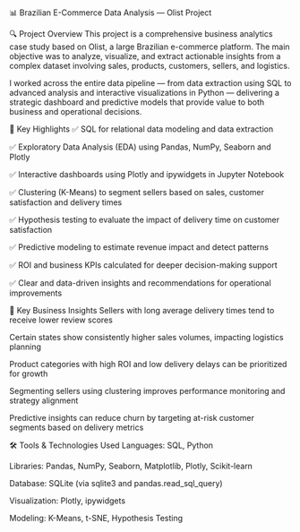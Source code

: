 📊 Brazilian E-Commerce Data Analysis — Olist Project

🔍 Project Overview
This project is a comprehensive business analytics case study based on Olist, a large Brazilian e-commerce platform. The main objective was to analyze, visualize, and extract actionable insights from a complex dataset involving sales, products, customers, sellers, and logistics.

I worked across the entire data pipeline — from data extraction using SQL to advanced analysis and interactive visualizations in Python — delivering a strategic dashboard and predictive models that provide value to both business and operational decisions.



🚀 Key Highlights
✅ SQL for relational data modeling and data extraction

✅ Exploratory Data Analysis (EDA) using Pandas, NumPy, Seaborn and Plotly

✅ Interactive dashboards using Plotly and ipywidgets in Jupyter Notebook

✅ Clustering (K-Means) to segment sellers based on sales, customer satisfaction and delivery times

✅ Hypothesis testing to evaluate the impact of delivery time on customer satisfaction

✅ Predictive modeling to estimate revenue impact and detect patterns

✅ ROI and business KPIs calculated for deeper decision-making support

✅ Clear and data-driven insights and recommendations for operational improvements



🧠 Key Business Insights
Sellers with long average delivery times tend to receive lower review scores

Certain states show consistently higher sales volumes, impacting logistics planning

Product categories with high ROI and low delivery delays can be prioritized for growth

Segmenting sellers using clustering improves performance monitoring and strategy alignment

Predictive insights can reduce churn by targeting at-risk customer segments based on delivery metrics



🛠️ Tools & Technologies Used
Languages: SQL, Python

Libraries: Pandas, NumPy, Seaborn, Matplotlib, Plotly, Scikit-learn

Database: SQLite (via sqlite3 and pandas.read_sql_query)

Visualization: Plotly, ipywidgets

Modeling: K-Means, t-SNE, Hypothesis Testing
